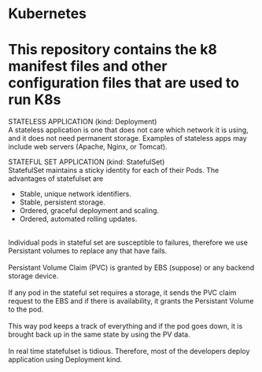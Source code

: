 # Kubernetes
# This repository contains the k8 manifest files and other configuration files that are used to run K8s

STATELESS APPLICATION (kind: Deployment)
<br> A stateless application is one that does not care which network it is using, and it does not need permanent storage. Examples of stateless apps may include web servers (Apache, Nginx, or Tomcat).

STATEFUL SET APPLICATION (kind: StatefulSet)
<br> StatefulSet maintains a sticky identity for each of their Pods. The advantages of statefulset are </br>
<ul>
   <li> Stable, unique network identifiers.
   <li> Stable, persistent storage.
   <li> Ordered, graceful deployment and scaling.
   <li> Ordered, automated rolling updates.
</ul>
<br> Individual pods in stateful set are susceptible to failures, therefore we use Persistant volumes to replace any that have fails. </br>
<br> Persistant Volume Claim (PVC) is granted by EBS (suppose) or any backend storage device. </br>
<br> If any pod in the stateful set requires a storage, it sends the PVC claim request to the EBS and if there is availability, it grants the Persistant Volume to the pod. </br>
<br> This way pod keeps a track of everything and if the pod goes down, it is brought back up in the same state by using the PV data. </br>
<br> In real time statefulset is tidious. Therefore, most of the developers deploy application using Deployment kind. </br>
